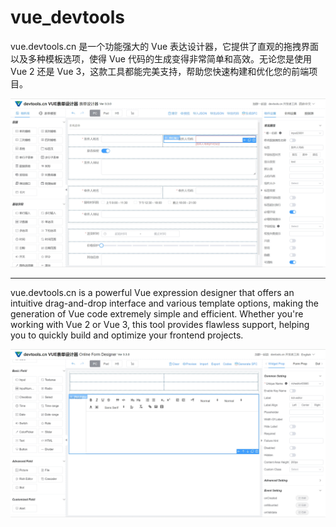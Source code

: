 # vue_devtools
vue.devtools.cn 是一个功能强大的 Vue 表达设计器，它提供了直观的拖拽界面以及多种模板选项，使得 Vue 代码的生成变得非常简单和高效。无论您是使用 Vue 2 还是 Vue 3，这款工具都能完美支持，帮助您快速构建和优化您的前端项目。

![中文版本](/imgs/cn.png)

---

vue.devtools.cn is a powerful Vue expression designer that offers an intuitive drag-and-drop interface and various template options, making the generation of Vue code extremely simple and efficient. Whether you're working with Vue 2 or Vue 3, this tool provides flawless support, helping you to quickly build and optimize your frontend projects.

![English Version](/imgs/en.png)
